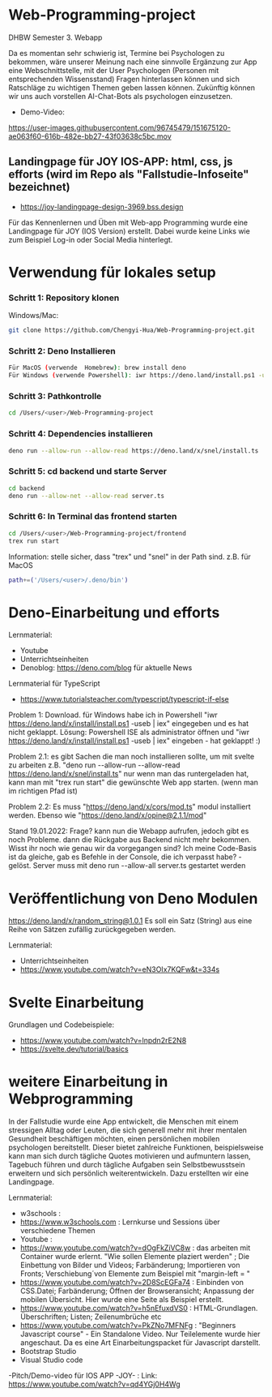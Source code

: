 # Web-Programming-project
DHBW Semester 3. Webapp 

Da es momentan sehr schwierig ist, Termine bei Psychologen zu bekommen, wäre unserer Meinung nach eine sinnvolle Ergänzung zur App eine Webschnittstelle, mit der User Psychologen (Personen mit entsprechenden Wissensstand) Fragen hinterlassen können und sich Ratschläge zu wichtigen Themen geben lassen können. Zukünftig können wir uns auch vorstellen AI-Chat-Bots als psychologen einzusetzen.

- Demo-Video: 




https://user-images.githubusercontent.com/96745479/151675120-ae063f60-616b-482e-bb27-43f03638c5bc.mov




## Landingpage für JOY IOS-APP: html, css, js efforts (wird im Repo als "Fallstudie-Infoseite" bezeichnet)

- https://joy-landingpage-design-3969.bss.design

Für das Kennenlernen und Üben mit Web-app Programming wurde eine Landingpage für JOY (IOS Version) erstellt. Dabei wurde keine Links wie zum Beispiel Log-in oder Social Media hinterlegt.   


# Verwendung für lokales setup
### Schritt 1: Repository klonen 
Windows/Mac:
```bash
git clone https://github.com/Chengyi-Hua/Web-Programming-project.git
```
### Schritt 2: Deno Installieren

```bash
Für MacOS (verwende  Homebrew): brew install deno
Für Windows (verwende Powershell): iwr https://deno.land/install.ps1 -useb | iex
```
### Schritt 3: Pathkontrolle 
```bash
cd /Users/<user>/Web-Programming-project
```
### Schritt 4: Dependencies installieren
```bash
deno run --allow-run --allow-read https://deno.land/x/snel/install.ts
```
### Schritt 5: cd backend und starte Server
```bash
cd backend
deno run --allow-net --allow-read server.ts
```
### Schritt 6: In Terminal das frontend starten
```bash
cd /Users/<user>/Web-Programming-project/frontend
trex run start
```
Information: stelle sicher, dass "trex" und "snel" in der Path sind. z.B. für MacOS
```bash
path+=('/Users/<user>/.deno/bin')
```  


# Deno-Einarbeitung und efforts
Lernmaterial:
- Youtube
- Unterrichtseinheiten 
- Denoblog: https://deno.com/blog für aktuelle News

Lernmaterial für TypeScript
- https://www.tutorialsteacher.com/typescript/typescript-if-else

Problem 1: Download. für Windows habe ich in Powershell "iwr https://deno.land/x/install/install.ps1 -useb | iex" eingegeben und es hat nicht geklappt. 
Lösung: Powershell ISE als administrator öffnen und "iwr https://deno.land/x/install/install.ps1 -useb | iex" eingeben - hat geklappt! :)

Problem 2.1: es gibt Sachen die man noch installieren sollte, um mit svelte zu arbeiten z.B. "deno run --allow-run --allow-read https://deno.land/x/snel/install.ts" 
nur wenn man das runtergeladen hat, kann man mit "trex run start" die gewünschte Web app starten. (wenn man im richtigen Pfad ist)

Problem 2.2: Es muss "https://deno.land/x/cors/mod.ts" modul installiert werden. Ebenso wie "https://deno.land/x/opine@2.1.1/mod"

Stand 19.01.2022: Frage? kann nun die Webapp aufrufen, jedoch gibt es noch Probleme. dann die Rückgabe aus Backend nicht mehr bekommen. Wisst ihr noch wie genau wir da vorgegangen sind? Ich meine Code-Basis ist da gleiche, gab es Befehle in der Console, die ich verpasst habe? - gelöst. Server muss mit deno run --allow-all server.ts gestartet werden

# Veröffentlichung von Deno Modulen
https://deno.land/x/random_string@1.0.1
Es soll ein Satz (String) aus eine Reihe von Sätzen zufällig zurückgegeben werden.

Lernmaterial:
- Unterrichtseinheiten
- https://www.youtube.com/watch?v=eN3OIx7KQFw&t=334s

# Svelte Einarbeitung
Grundlagen und Codebeispiele:
- https://www.youtube.com/watch?v=lnpdn2rE2N8
- https://svelte.dev/tutorial/basics


# weitere Einarbeitung in Webprogramming

In der Fallstudie wurde eine App entwickelt, die Menschen mit einem stressigen Alltag oder Leuten, die sich generell mehr mit ihrer mentalen Gesundheit beschäftigen möchten, einen persönlichen mobilen psychologen bereitstellt. Dieser bietet zahlreiche Funktionen, beispielsweise kann man sich durch tägliche Quotes motivieren und aufmuntern lassen, Tagebuch führen und durch tägliche Aufgaben sein Selbstbewusstsein erweitern und sich persönlich weiterentwickeln.
Dazu erstellten wir eine Landingpage.

Lernmaterial:
- w3schools :  
- https://www.w3schools.com : Lernkurse und Sessions über verschiedene Themen
- Youtube   :  
- https://www.youtube.com/watch?v=dOgFkZiVC8w : das arbeiten mit Container wurde erlernt. "Wie sollen Elemente plaziert werden" ; Die Einbettung von                                                                     Bilder und Videos; Farbänderung; Importieren von Fronts; Verschiebung´von Elemente zum Beispiel mit                                                                       "margin-left = "
- https://www.youtube.com/watch?v=2D8ScEGFa74 : Einbinden von CSS.Datei; Farbänderung; Öffnen der Browseransicht; Anpassung der mobilen Übersicht. Hier wurde eine Seite als Beispiel erstellt.
- https://www.youtube.com/watch?v=h5nEfuxdVS0 : HTML-Grundlagen. Überschriften; Listen; Zeilenumbrüche etc
- https://www.youtube.com/watch?v=PkZNo7MFNFg : "Beginners Javascript course" - Ein Standalone Video. Nur Teilelemente wurde hier angeschaut. Da es eine                                                                 Art Einarbeitungspacket für Javascript darstellt. 
- Bootstrap Studio
- Visual Studio code


-Pitch/Demo-video für IOS APP -JOY- :
Link: https://www.youtube.com/watch?v=qd4YGj0H4Wg

